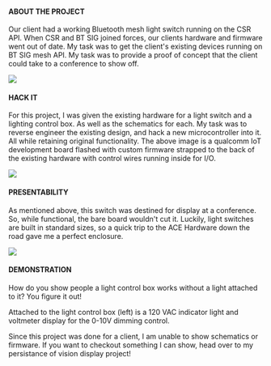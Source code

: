 
#### ABOUT THE PROJECT

Our client had a working Bluetooth mesh light switch running on the CSR API. When CSR and BT SIG joined forces, our clients hardware and firmware went out of date. My task was to get the client's existing devices running on BT SIG mesh API. My task was to provide a proof of concept that the client could take to a conference to show off.

![](/img/projects/hardware/bt_light/btsig2.jpg)

#### HACK IT

For this project, I was given the existing hardware for a light switch and a lighting control box. As well as the schematics for each. My task was to reverse engineer the existing design, and hack a new microcontroller into it. All while retaining original functionality. The above image is a qualcomm IoT development board flashed with custom firmware strapped to the back of the existing hardware with control wires running inside for I/O.

![](/img/projects/hardware/bt_light/btsig3.jpg)

#### PRESENTABILITY

As mentioned above, this switch was destined for display at a conference. So, while functional, the bare board wouldn't cut it. Luckily, light switches are built in standard sizes, so a quick trip to the ACE Hardware down the road gave me a perfect enclosure.

![](/img/projects/hardware/bt_light/btsig1.jpg)

#### DEMONSTRATION

How do you show people a light control box works without a light attached to it?
You figure it out!

Attached to the light control box (left) is a 120 VAC indicator light and voltmeter display for the 0-10V dimming control.

Since this project was done for a client, I am unable to show schematics or firmware. If you want to checkout something I can show, head over to my persistance of vision display project!
